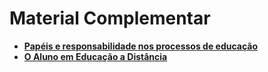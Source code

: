 # Material Complementar

+ [**Papéis e responsabilidade nos processos de educação**]()
+ [**O Aluno em Educação a Distância**](https://youtu.be/zkR0XK5YAAQ)

